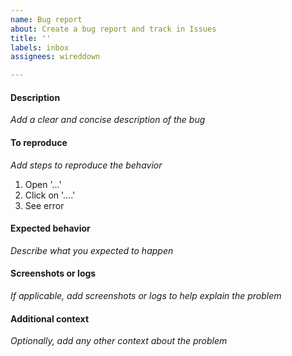 ```yaml
---
name: Bug report
about: Create a bug report and track in Issues
title: ''
labels: inbox
assignees: wireddown

---
```


#### Description
_Add a clear and concise description of the bug_

#### To reproduce
_Add steps to reproduce the behavior_
1. Open '...'
1. Click on '....'
1. See error

#### Expected behavior
_Describe what you expected to happen_

#### Screenshots or logs
_If applicable, add screenshots or logs to help explain the problem_

#### Additional context
_Optionally, add any other context about the problem_
